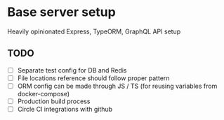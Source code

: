 # Base server setup

Heavily opinionated Express, TypeORM, GraphQL API setup

## TODO

- [ ] Separate test config for DB and Redis
- [ ] File locations reference should follow proper pattern
- [ ] ORM config can be made through JS / TS (for reusing variables from docker-compose)
- [ ] Production build process
- [ ] Circle CI integrations with github